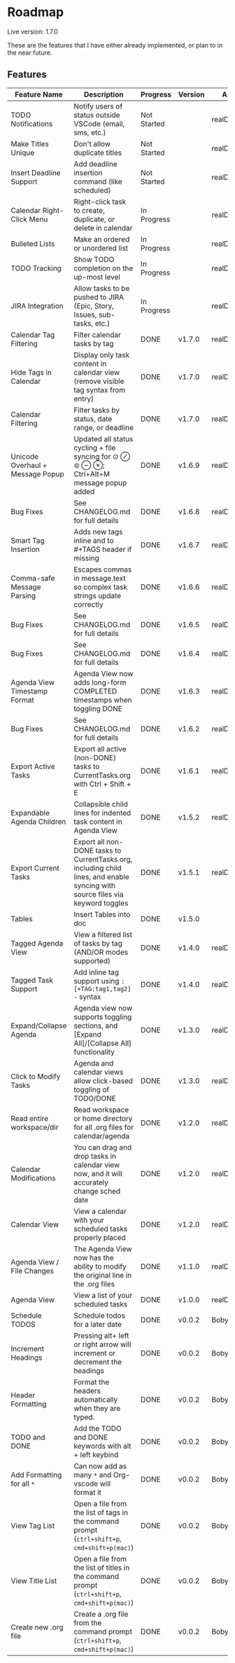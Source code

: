 # Roadmap

Live version: 1.7.0

These are the features that I have either already implemented, or plan to in the near future.

## Features

| Feature Name              | Description                                                                                | Progress    | Version  | Author        |
| ------------------------- | ------------------------------------------------------------------------------------------ | ----------- | -------- | ------------- |
| TODO Notifications        | Notify users of status outside VSCode (email, sms, etc.)                                   | Not Started |          | realDestroyer |
| Make Titles Unique        | Don't allow duplicate titles                                                               | Not Started |          | realDestroyer |
| Insert Deadline Support   | Add deadline insertion command (like scheduled)                                           | Not Started |          | realDestroyer |
| Calendar Right-Click Menu | Right-click task to create, duplicate, or delete in calendar                              | In Progress |          | realDestroyer |
| Bulleted Lists            | Make an ordered or unordered list                                                          | In Progress |          | realDestroyer |
| TODO Tracking             | Show TODO completion on the up-most level                                                  | In Progress |          | realDestroyer |
| JIRA Integration          | Allow tasks to be pushed to JIRA (Epic, Story, Issues, sub-tasks, etc.)                    | In Progress |          | realDestroyer |
| Calendar Tag Filtering    | Filter calendar tasks by tag                                                              | DONE | v1.7.0 | realDestroyer |
| Hide Tags in Calendar     | Display only task content in calendar view (remove visible tag syntax from entry)        | DONE | v1.7.0 | realDestroyer |
| Calendar Filtering        | Filter tasks by status, date range, or deadline                                           | DONE | v1.7.0 | realDestroyer |
| Unicode Overhaul + Message Popup | Updated all status cycling + file syncing for ⊙ ⊘ ⊜ ⊖ ⊗; Ctrl+Alt+M message popup added    | DONE | v1.6.9   | realDestroyer |
| Bug Fixes                   | See CHANGELOG.md for full details                                                          | DONE | v1.6.8   | realDestroyer |
| Smart Tag Insertion         | Adds new tags inline and to #+TAGS header if missing                                       | DONE | v1.6.7   | realDestroyer |
| Comma-safe Message Parsing  | Escapes commas in message.text so complex task strings update correctly                    | DONE | v1.6.6   | realDestroyer |
| Bug Fixes                   | See CHANGELOG.md for full details                                                          | DONE | v1.6.5   | realDestroyer |
| Bug Fixes                   | See CHANGELOG.md for full details                                                          | DONE | v1.6.4   | realDestroyer |
| Agenda View Timestamp Format | Agenda View now adds long-form COMPLETED timestamps when toggling DONE                     | DONE | v1.6.3   | realDestroyer |
| Bug Fixes                   | See CHANGELOG.md for full details                                                          | DONE | v1.6.2   | realDestroyer |
| Export Active Tasks         | Export all active (non-DONE) tasks to CurrentTasks.org with Ctrl + Shift + E               | DONE | v1.6.1   | realDestroyer |
| Expandable Agenda Children| Collapsible child lines for indented task content in Agenda View                          | DONE | v1.5.2 | realDestroyer |
| Export Current Tasks      | Export all non-DONE tasks to CurrentTasks.org, including child lines, and enable syncing with source files via keyword toggles | DONE | v1.5.1 | realDestroyer |
| Tables                    | Insert Tables into doc                                                                     | DONE        | v1.5.0   |               |
| Tagged Agenda View        | View a filtered list of tasks by tag (AND/OR modes supported)                             | DONE        | v1.4.0   | realDestroyer |
| Tagged Task Support       | Add inline tag support using `: [+TAG:tag1,tag2] -` syntax                                 | DONE        | v1.4.0   | realDestroyer |
| Expand/Collapse Agenda    | Agenda view now supports toggling sections, and [Expand All]/[Collapse All] functionality | DONE        | v1.3.0   | realDestroyer |
| Click to Modify Tasks     | Agenda and calendar views allow click-based toggling of TODO/DONE                         | DONE        | v1.3.0   | realDestroyer |
| Read entire workspace/dir | Read workspace or home directory for all .org files for calendar/agenda                   | DONE        | v1.2.0   | realDestroyer |
| Calendar Modifications    | You can drag and drop tasks in calendar view now, and it will accurately change sched date | DONE        | v1.2.0   | realDestroyer |
| Calendar View             | View a calendar with your scheduled tasks properly placed                                 | DONE        | v1.2.0   | realDestroyer |
| Agenda View / File Changes| The Agenda View now has the ability to modify the original line in the .org files         | DONE        | v1.1.0   | realDestroyer |
| Agenda View               | View a list of your scheduled tasks                                                        | DONE        | v1.0.0   | realDestroyer |
| Schedule TODOS            | Schedule todos for a later date                                                            | DONE        | v0.0.2  | BobyBoyd      |
| Increment Headings        | Pressing alt+ left or right arrow will increment or decrement the headings                | DONE        | v0.0.2   | BobyBoyd      |
| Header Formatting         | Format the headers automatically when they are typed.                                     | DONE        | v0.0.2   | BobyBoyd      |
| TODO and DONE             | Add the TODO and DONE keywords with alt + left keybind                                    | DONE        | v0.0.2   | BobyBoyd      |
| Add Formatting for all `*`| Can now add as many `*` and Org-vscode will format it                                     | DONE        | v0.0.2   | BobyBoyd      |
| View Tag List             | Open a file from the list of tags in the command prompt (`ctrl+shift+p`, `cmd+shift+p(mac)`) | DONE        | v0.0.2   | BobyBoyd      |
| View Title List           | Open a file from the list of titles in the command prompt (`ctrl+shift+p`, `cmd+shift+p(mac)`) | DONE        | v0.0.2   | BobyBoyd      |
| Create new .org file      | Create a .org file from the command prompt (`ctrl+shift+p`, `cmd+shift+p(mac)`)          | DONE        | v0.0.2   | BobyBoyd      |
